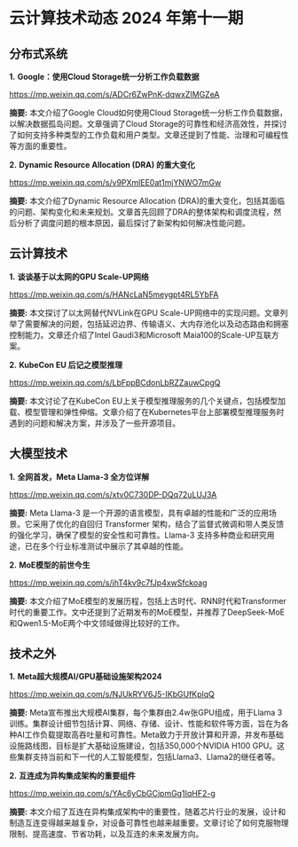 # 云计算技术动态 2024 年第十一期

## 分布式系统

**1.** **Google：使用Cloud Storage统一分析工作负载数据**

https://mp.weixin.qq.com/s/ADCr6ZwPnK-dqwxZIMGZeA

**摘要:** 本文介绍了Google Cloud如何使用Cloud Storage统一分析工作负载数据，以解决数据孤岛问题。文章强调了Cloud Storage的可靠性和经济高效性，并探讨了如何支持多种类型的工作负载和用户类型。文章还提到了性能、治理和可编程性等方面的重要性。

**2.** **Dynamic Resource Allocation (DRA) 的重大变化**

https://mp.weixin.qq.com/s/v9PXmlEE0at1mjYNWO7mGw

**摘要:** 本文介绍了Dynamic Resource Allocation (DRA)的重大变化，包括其面临的问题、架构变化和未来规划。文章首先回顾了DRA的整体架构和调度流程，然后分析了调度问题的根本原因，最后探讨了新架构如何解决性能问题。

## 云计算技术

**1.** **谈谈基于以太网的GPU Scale-UP网络**

https://mp.weixin.qq.com/s/HANcLaN5meygpt4RL5YbFA

**摘要:** 本文探讨了以太网替代NVLink在GPU Scale-UP网络中的实现问题。文章列举了需要解决的问题，包括延迟边界、传输语义、大内存池化以及动态路由和拥塞控制能力。文章还介绍了Intel Gaudi3和Microsoft Maia100的Scale-UP互联方案。

**2.** **KubeCon EU 后记之模型推理**

https://mp.weixin.qq.com/s/LbFppBCdonLbRZZauwCpgQ

**摘要:** 本文讨论了在KubeCon EU上关于模型推理服务的几个关键点，包括模型加载、模型管理和弹性伸缩。文章介绍了在Kubernetes平台上部署模型推理服务时遇到的问题和解决方案，并涉及了一些开源项目。

## 大模型技术

**1.** **全网首发，Meta Llama-3 全方位详解**

https://mp.weixin.qq.com/s/xtv0C730DP-DQq72uLUJ3A

**摘要:** Meta Llama-3 是一个开源的语言模型，具有卓越的性能和广泛的应用场景。它采用了优化的自回归 Transformer 架构，结合了监督式微调和带人类反馈的强化学习，确保了模型的安全性和可靠性。Llama-3 支持多种商业和研究用途，已在多个行业标准测试中展示了其卓越的性能。

**2.** **MoE模型的前世今生**

https://mp.weixin.qq.com/s/jhT4kv9c7fJp4xwSfckoag

**摘要:** 本文介绍了MoE模型的发展历程，包括上古时代、RNN时代和Transformer时代的重要工作。文中还提到了近期发布的MoE模型，并推荐了DeepSeek-MoE和Qwen1.5-MoE两个中文领域做得比较好的工作。

## 技术之外

**1.** **Meta超大规模AI/GPU基础设施架构2024**

https://mp.weixin.qq.com/s/NJUkRYV6J5-IKbGUfKplqQ

**摘要:** Meta宣布推出大规模AI集群，每个集群由2.4w张GPU组成，用于Llama 3训练。集群设计细节包括计算、网络、存储、设计、性能和软件等方面，旨在为各种AI工作负载提取高吞吐量和可靠性。Meta致力于开放计算和开源，并发布基础设施路线图，目标是扩大基础设施建设，包括350,000个NVIDIA H100 GPU。这些集群支持当前和下一代的人工智能模型，包括Llama3、Llama2的继任者等。

**2.** **互连成为异构集成架构的重要组件**

https://mp.weixin.qq.com/s/YAc6yCbGCipmGg1IqHF2-g

**摘要:** 本文介绍了互连在异构集成架构中的重要性，随着芯片行业的发展，设计和制造互连变得越来越复杂，对设备可靠性也越来越重要。文章讨论了如何克服物理限制、提高速度、节省功耗，以及互连的未来发展方向。

